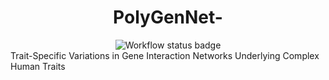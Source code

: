 <div align="center">
    <h1>PolyGenNet-</h1>
    <img src="https://github.com/<OWNER>/<REPOSITORY>/actions/workflows/<WORKFLOW_FILE>/badge.svg" alt="Workflow status badge">
</div>
Trait-Specific Variations in Gene Interaction Networks Underlying Complex Human Traits
